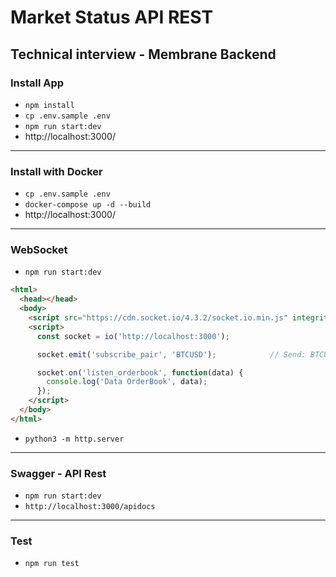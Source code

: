 # Market Status API REST

## Technical interview - Membrane Backend

### Install App

* `npm install`
* `cp .env.sample .env`
* `npm run start:dev`
* http://localhost:3000/

---

### Install with Docker

* `cp .env.sample .env`
* `docker-compose up -d --build`
* http://localhost:3000/

---

### WebSocket

* `npm run start:dev`
```html
<html>
  <head></head>
  <body>
    <script src="https://cdn.socket.io/4.3.2/socket.io.min.js" integrity="sha384-KAZ4DtjNhLChOB/hxXuKqhMLYvx3b5MlT55xPEiNmREKRzeEm+RVPlTnAn0ajQNs" crossorigin="anonymous"></script>
    <script>
      const socket = io('http://localhost:3000');

      socket.emit('subscribe_pair', 'BTCUSD');            // Send: BTCUSD | ETHUSD

      socket.on('listen_orderbook', function(data) {
        console.log('Data OrderBook', data);
      });
    </script>
  </body>
</html>
```
* `python3 -m http.server`

---

### Swagger - API Rest

* `npm run start:dev`
* `http://localhost:3000/apidocs`

---

### Test

* `npm run test`
